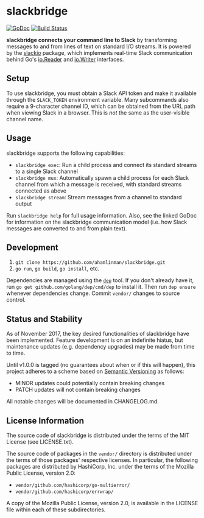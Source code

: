 # slackbridge

[![GoDoc](https://godoc.org/go.alexhamlin.co/slackbridge?status.svg)](https://godoc.org/go.alexhamlin.co/slackbridge)
[![Build Status](https://travis-ci.org/ahamlinman/slackbridge.svg?branch=master)](https://travis-ci.org/ahamlinman/slackbridge)

**slackbridge connects your command line to Slack** by transforming messages to
and from lines of text on standard I/O streams. It is powered by the [slackio]
package, which implements real-time Slack communication behind Go's [io.Reader]
and [io.Writer] interfaces.

[slackio]: https://go.alexhamlin.co/slackio
[io.Reader]: https://golang.org/pkg/io/#Reader
[io.Writer]: https://golang.org/pkg/io/#Writer

## Setup

To use slackbridge, you must obtain a Slack API token and make it available
through the `SLACK_TOKEN` environment variable. Many subcommands also require a
9-character channel ID, which can be obtained from the URL path when viewing
Slack in a browser. This is _not_ the same as the user-visible channel name.

## Usage

slackbridge supports the following capabilities:

* `slackbridge exec`: Run a child process and connect its standard streams to a
  single Slack channel
* `slackbridge mux`: Automatically spawn a child process for each Slack channel
  from which a message is received, with standard streams connected as above
* `slackbridge stream`: Stream messages from a channel to standard output

Run `slackbridge help` for full usage information. Also, see the linked GoDoc
for information on the slackbridge communication model (i.e. how Slack messages
are converted to and from plain text).

## Development

1. `git clone https://github.com/ahamlinman/slackbridge.git`
1. `go run`, `go build`, `go install`, etc.

Dependencies are managed using the [`dep`] tool. If you don't already have it,
run `go get github.com/golang/dep/cmd/dep` to install it. Then run `dep ensure`
whenever dependencies change. Commit `vendor/` changes to source control.

[`dep`]: https://github.com/golang/dep

## Status and Stability

As of November 2017, the key desired functionalities of slackbridge have been
implemented. Feature development is on an indefinite hiatus, but maintenance
updates (e.g. dependency upgrades) may be made from time to time.

Until v1.0.0 is tagged (no guarantees about when or if this will happen), this
project adheres to a scheme based on [Semantic Versioning] as follows:

* MINOR updates could potentially contain breaking changes
* PATCH updates will not contain breaking changes

All notable changes will be documented in CHANGELOG.md.

[Semantic Versioning]: http://semver.org/spec/v2.0.0.html

## License Information

The source code of slackbridge is distributed under the terms of the MIT
License (see LICENSE.txt).

The source code of packages in the `vendor/` directory is distributed under the
terms of those packages' respective licenses. In particular, the following
packages are distributed by HashiCorp, Inc. under the terms of the Mozilla
Public License, version 2.0:

* `vendor/github.com/hashicorp/go-multierror/`
* `vendor/github.com/hashicorp/errwrap/`

A copy of the Mozilla Public License, version 2.0, is available in the LICENSE
file within each of these subdirectories.
